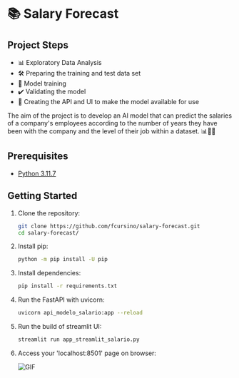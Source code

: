 # 📚 Salary Forecast

## Project Steps
- 📊 Exploratory Data Analysis
- 🛠️ Preparing the training and test data set
- 🤖 Model training
- ✔️ Validating the model
- 🚀 Creating the API and UI to make the model available for use

The aim of the project is to develop an AI model that can predict the salaries of a company's employees according to the number of years they have been with the company and the level of their job within a dataset. 📊💼✨

## Prerequisites
- [Python 3.11.7](https://www.python.org/downloads/release/python-3117/)

## Getting Started

1. Clone the repository:

   ```bash
   git clone https://github.com/fcursino/salary-forecast.git
   cd salary-forecast/
2. Install pip:

   ```bash
   python -m pip install -U pip
3. Install dependencies:

   ```bash
   pip install -r requirements.txt
4. Run the FastAPI with uvicorn:

   ```bash
   uvicorn api_modelo_salario:app --reload
5. Run the build of streamlit UI:

   ```bash
   streamlit run app_streamlit_salario.py
6. Access your 'localhost:8501' page on browser:
   
   ![GIF](https://github.com/fcursino/salary-forecast/blob/main/test.gif)
